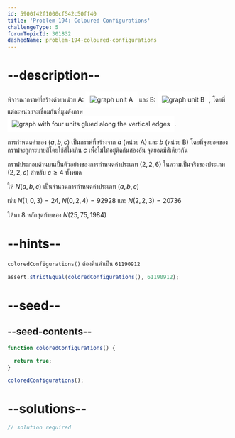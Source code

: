 ```yaml
---
id: 5900f42f1000cf542c50ff40
title: 'Problem 194: Coloured Configurations'
challengeType: 5
forumTopicId: 301832
dashedName: problem-194-coloured-configurations
---
```


# --description--


พิจารณากราฟที่สร้างด้วยหน่วย A:
<img class="img-responsive" alt="graph unit A" src="https://cdn.freecodecamp.org/curriculum/project-euler/coloured-configurations-1.png" style="display: inline-block; background-color: white; padding: 10px;">
 และ B: <img class="img-responsive" alt="graph unit B" src="https://cdn.freecodecamp.org/curriculum/project-euler/coloured-configurations-2.png" style="display: inline-block; background-color: white; padding: 10px;">, โดยที่แต่ละหน่วยจะเชื่อมกันที่มุมดังภาพ <img class="img-responsive" alt="graph with four units glued along the vertical edges" src="https://cdn.freecodecamp.org/curriculum/project-euler/coloured-configurations-3.png" style="display: inline-block; background-color: white; padding: 10px;">.

การกำหนดค่าของ $(a,b,c)$ เป็นกราฟที่สร้างจาก $a$ (หน่วย A) และ $b$ (หน่วย B) โดยที่จุดยอดของกราฟจะถูกระบายสีโดยใช้สีไม่เกิน $c$ เพื่อไม่ให้อยู่ติดกันสองอัน จุดยอดมีสีเดียวกัน 

กราฟประกอบด้านบนเป็นตัวอย่างของการกำหนดค่าประเภท $(2,2,6)$ ในความเป็นจริงของประเภท $(2,2,c)$ สำหรับ $c ≥ 4$ ทั้งหมด

ให้ $N(a,b,c)$ เป็นจำนวนการกำหนดค่าประเภท $(a,b,c)$ 

เช่น $N(1,0,3) = 24$, $N(0,2,4) = 92928$ และ $N(2,2,3) = 20736$

ให้หา 8 หลักสุดท้ายของ $N(25,75,1984)$

# --hints--

`coloredConfigurations()` ต้องคืนค่าเป็น `61190912`

```js
assert.strictEqual(coloredConfigurations(), 61190912);
```

# --seed--

## --seed-contents--

```js
function coloredConfigurations() {

  return true;
}

coloredConfigurations();
```

# --solutions--

```js
// solution required
```

